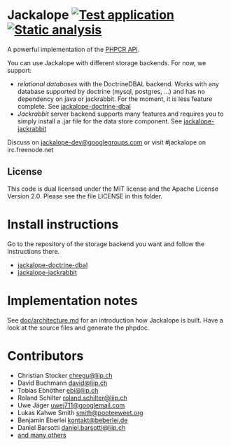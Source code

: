 # Jackalope [![Test application](https://github.com/jackalope/jackalope/actions/workflows/test-application.yaml/badge.svg)](https://github.com/jackalope/jackalope/actions/workflows/test-application.yaml) [![Static analysis](https://github.com/jackalope/jackalope/actions/workflows/static.yml/badge.svg)](https://github.com/jackalope/jackalope/actions/workflows/static.yml)

A powerful implementation of the [PHPCR API](http://phpcr.github.io).

You can use Jackalope with different storage backends. For now, we support:

* *relational databases* with the DoctrineDBAL backend. Works with any
    database supported by doctrine (mysql, postgres, ...) and has no dependency
    on java or jackrabbit. For the moment, it is less feature complete.
    See [jackalope-doctrine-dbal](https://github.com/jackalope/jackalope-doctrine-dbal)
* *Jackrabbit* server backend supports many features and requires you to simply
    install a .jar file for the data store component.
    See [jackalope-jackrabbit](https://github.com/jackalope/jackalope-jackrabbit)


Discuss on jackalope-dev@googlegroups.com
or visit #jackalope on irc.freenode.net

## License

This code is dual licensed under the MIT license and the Apache License Version
2.0. Please see the file LICENSE in this folder.


# Install instructions

Go to the repository of the storage backend you want and follow the instructions there.

* [jackalope-doctrine-dbal](https://github.com/jackalope/jackalope-doctrine-dbal)
* [jackalope-jackrabbit](https://github.com/jackalope/jackalope-jackrabbit)


# Implementation notes

See [doc/architecture.md](https://github.com/jackalope/jackalope/blob/master/doc/architecture.md)
for an introduction how Jackalope is built. Have a look at the source files and
generate the phpdoc.


# Contributors

* Christian Stocker <chregu@liip.ch>
* David Buchmann <david@liip.ch>
* Tobias Ebnöther <ebi@liip.ch>
* Roland Schilter <roland.schilter@liip.ch>
* Uwe Jäger <uwej711@googlemail.com>
* Lukas Kahwe Smith <smith@pooteeweet.org>
* Benjamin Eberlei <kontakt@beberlei.de>
* Daniel Barsotti <daniel.barsotti@liip.ch>
* [and many others](https://github.com/jackalope/jackalope/contributors)
